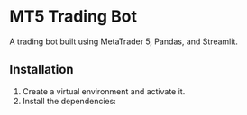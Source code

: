 # MT5 Trading Bot

A trading bot built using MetaTrader 5, Pandas, and Streamlit.

## Installation

1. Create a virtual environment and activate it.
2. Install the dependencies:

